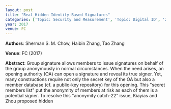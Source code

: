 ```yaml
---
layout: post
title: "Real Hidden Identity-Based Signatures"
categories: ['Topic: Security and Measurement', 'Topic: Digital ID', '2017', 'Venue: FC']
year: 2017
venue: FC
---
```

**Authors**: Sherman S. M. Chow, Haibin Zhang, Tao Zhang

**Venue**: FC (2017)

**Abstract**: Group signature allows members to issue signatures on behalf of the group anonymously in normal circumstances. When the need arises, an opening authority (OA) can open a signature and reveal its true signer. Yet, many constructions require not only the secret key of the OA but also a member database (cf. a public-key repository) for this opening. This "secret members list" put the anonymity of members at risk as each of them is a potential signer. To resolve this "anonymity catch-22" issue, Kiayias and Zhou proposed hidden
